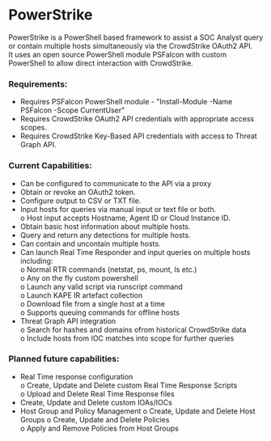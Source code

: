 # PowerStrike  

PowerStrike is a PowerShell based framework to assist a SOC Analyst query or contain multiple hosts simultaneously via the CrowdStrike OAuth2 API.  
It uses an open source PowerShell module PSFalcon with custom PowerShell to allow direct interaction with CrowdStrike.  

### Requirements:  

-	Requires PSFalcon PowerShell module - "Install-Module -Name PSFalcon -Scope CurrentUser"  
-	Requires CrowdStrike OAuth2 API credentials with appropriate access scopes.  
-	Requires CrowdStrike Key-Based API credentials with access to Threat Graph API.  

### Current Capabilities:  
-	Can be configured to communicate to the API via a proxy  
-	Obtain or revoke an OAuth2 token.  
-	Configure output to CSV or TXT file.  
-	Input hosts for queries via manual input or text file or both.  
	o	Host input accepts Hostname, Agent ID or Cloud Instance ID.  
-	Obtain basic host information about multiple hosts.  
-	Query and return any detections for multiple hosts.  
-	Can contain and uncontain multiple hosts.  
-	Can launch Real Time Responder and input queries on multiple hosts including:  
	o	Normal RTR commands (netstat, ps, mount, ls etc.)  
	o	Any on the fly custom powershell  
	o	Launch any valid script via runscript command  
	o	Launch KAPE IR artefact collection  
	o	Download file from a single host at a time  
	o	Supports queuing commands for offline hosts  
-	Threat Graph API integration  
	o	Search for hashes and domains ofrom historical CrowdStrike data  
	o	Include hosts from IOC matches into scope for further queries  

### Planned future capabilities:  
-	Real Time response configuration  
	o	Create, Update and Delete custom Real Time Response Scripts  
	o	Upload and Delete Real Time Response files  
-	Create, Update and Delete custom IOAs/IOCs  
-	Host Group and Policy Management
	o	Create, Update and Delete Host Groups
	o	Create, Update and Delete Policies  
	o	Apply and Remove Policies from Host Groups  






